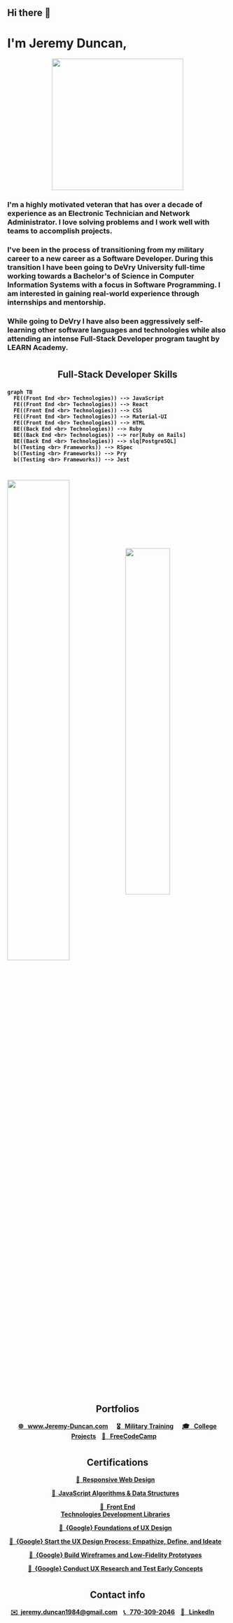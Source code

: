 <h2>Hi there 👋 </h2>
<h1>I'm Jeremy Duncan,</h1>
<p align="center">
<img width="300px" src="https://jeremyduncan.github.io/images/me_ny.webp"/>
</p>

 ### <p>I'm a highly motivated veteran that has over a decade of experience as an Electronic Technician and Network Administrator. I love solving problems and I work well with teams to accomplish projects.</p> 
 ### <p>I've been in the process of transitioning from my military career to a new career as a Software Developer. During this transition I have been going to DeVry University full-time working towards a Bachelor's of Science in Computer Information Systems with a focus in Software Programming. I am interested in gaining real-world experience through internships and mentorship.</p>
 ### <p>While going to DeVry I have also been aggressively self-learning other software languages and technologies while also attending an intense Full-Stack Developer program taught by LEARN Academy.</p>
#
<!-- <p align="center">
⭐️ &nbsp; JavaScript &nbsp; ⭐️ &nbsp; Node.js &nbsp; ⭐️ &nbsp; React &nbsp; ⭐️ &nbsp; Jest &nbsp; ⭐️ &nbsp; HTML &nbsp; ⭐️ &nbsp; CSS &nbsp; ⭐️ &nbsp; C# &nbsp; ⭐️ &nbsp; Java &nbsp; ⭐️ &nbsp; Swift &nbsp; ⭐️ &nbsp; Python &nbsp; ⭐️ &nbsp; Ruby &nbsp; ⭐️ &nbsp; Ruby on Rails &nbsp; ⭐️ &nbsp; RSpec
</p> -->


##  <p align="center"> <strong>Full-Stack Developer Skills<strong>
</p>

```mermaid
graph TB
  FE((Front End <br> Technologies)) --> JavaScript 
  FE((Front End <br> Technologies)) --> React 
  FE((Front End <br> Technologies)) --> CSS
  FE((Front End <br> Technologies)) --> Material-UI 
  FE((Front End <br> Technologies)) --> HTML
  BE((Back End <br> Technologies)) --> Ruby 
  BE((Back End <br> Technologies)) --> ror[Ruby on Rails] 
  BE((Back End <br> Technologies)) --> slq[PostgreSQL]
  b((Testing <br> Frameworks)) --> RSpec
  b((Testing <br> Frameworks)) --> Pry
  b((Testing <br> Frameworks)) --> Jest
  ```

#
<div>
<img align="center" width="53%" src="https://github-readme-stats.vercel.app/api?username=JeremyDuncan&show_icons=true&hide_border=true&&count_private=true&include_all_commits=false" />
<img align="center" width="45%" src="https://github-readme-stats.vercel.app/api/top-langs/?username=JeremyDuncan&layout=compact&theme=buefy&hide_border=true&&count_private=true&include_all_commits=true"/></div>

#
<h2 style="text-align: center;">Portfolios</h2>

<p align="center">
<strong><a href="https://www.jeremy-duncan.com/">🌐 &nbsp; www.Jeremy-Duncan.com</a></strong>
&nbsp;&nbsp;&nbsp;&nbsp;
<strong><a href="https://jeremy-duncan.com/Military-Training">🎖 &nbsp; Military Training</a></strong> 
&nbsp;&nbsp;&nbsp;&nbsp;
<strong><a href="https://jeremy-duncan.com/DeVry-University-Projects">🎓 &nbsp; College Projects</a></strong>
&nbsp;&nbsp;
<strong><a href="https://www.freecodecamp.org/JeremyDuncan">💾 &nbsp; FreeCodeCamp</a></strong>
&nbsp;&nbsp;&nbsp;&nbsp;

</p>

#
<h2 style="text-align: center;">Certifications</h2>
<p align="center">
<strong><a href="https://www.freecodecamp.org/certification/jeremyduncan/responsive-web-design">📌&nbsp; Responsive Web Design</a></strong>
&nbsp;&nbsp;
<p align="center">
<strong><a href="https://www.freecodecamp.org/certification/jeremyduncan/javascript-algorithms-and-data-structures">📌&nbsp; JavaScript Algorithms & Data Structures</a></strong>
&nbsp;&nbsp;
<p align="center">
<strong><a href="https://www.freecodecamp.org/certification/JeremyDuncan/front-end-development-libraries">📌&nbsp; Front End <br> Technologies Development Libraries</a></strong>
&nbsp;&nbsp;
<p align="center">
<strong><a href="https://www.coursera.org/account/accomplishments/verify/PKK2Y2LQ9NRD">📌&nbsp; {Google} Foundations of UX Design</a></strong>
&nbsp;&nbsp;
<p align="center">
<strong><a href="https://www.coursera.org/account/accomplishments/verify/T5BDCFFMHLWD">📌&nbsp; {Google} Start the UX Design Process: Empathize, Define, and Ideate</a></strong>
&nbsp;&nbsp;
<p align="center">
<strong><a href="https://www.coursera.org/account/accomplishments/verify/XQ72XXD23NKU">📌&nbsp; {Google} Build Wireframes and Low-Fidelity Prototypes</a></strong>
&nbsp;&nbsp;
<p align="center">
<strong><a href="https://www.coursera.org/account/accomplishments/verify/RK9Q2R26Z6UK">📌&nbsp; {Google} Conduct UX Research and Test Early Concepts</a></strong>
&nbsp;&nbsp;





#
  <h2 style="text-align: center;">Contact info</h2>

<p align="center">
<strong> <a href="mailto:jeremy.duncan1984@gmail.com">✉️&nbsp; jeremy.duncan1984@gmail.com</a> </strong>
&nbsp;&nbsp;
<strong><a href="tel:757-637-0202"> 📞  &nbsp; 770-309-2046</a></strong> 
&nbsp;&nbsp;
<strong><a href="https://www.linkedin.com/in/jeremy-duncan2021">🔗 &nbsp; LinkedIn</a></strong>
&nbsp;&nbsp;&nbsp;&nbsp;&nbsp;&nbsp;
</p>




#